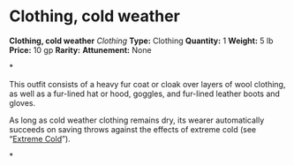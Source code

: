 # Clothing, cold weather

**Clothing, cold weather**
_Clothing_
**Type:** Clothing
**Quantity:** 1
**Weight:** 5 lb
**Price:** 10 gp
**Rarity:** 
**Attunement:** None

*<p>This outfit consists of a heavy fur coat or cloak over layers of wool clothing, as well as a fur-lined hat or hood, goggles, and fur-lined leather boots and gloves.

As long as cold weather clothing remains dry, its wearer automatically succeeds on saving throws against the effects of extreme cold (see “<a href="https://dndbeyond.com/sources/idrotf/welcome-to-the-far-north/#ExtremeCold">Extreme Cold</a>”).</p>*